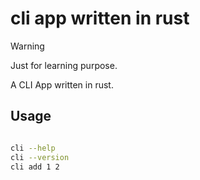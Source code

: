# cli app written in rust

> [!WARNING]
> 
> Just for learning purpose.

A CLI App written in rust.

## Usage

```bash

cli --help
cli --version   
cli add 1 2
```
